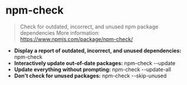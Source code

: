 # npm-check
> Check for outdated, incorrect, and unused npm package dependencies
> More information: <https://www.npmjs.com/package/npm-check/>
- **Display a report of outdated, incorrect, and unused dependencies:**
npm-check
- **Interactively update out-of-date packages:**
npm-check --update
- **Update everything without prompting:**
npm-check --update-all
- **Don't check for unused packages:**
npm-check --skip-unused
